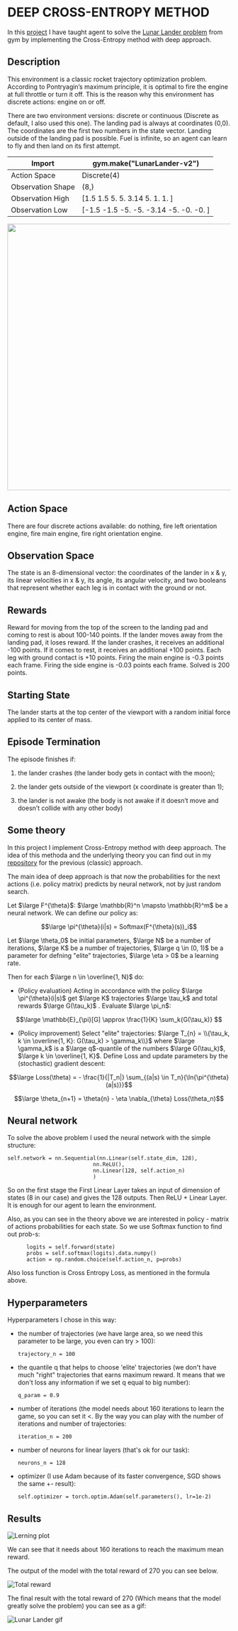 # DEEP CROSS-ENTROPY METHOD

In this [project](https://github.com/privet1mir/Deep-Reinforcement-Learning/blob/main/Deep%20Cross-Entropy%20Method.%20Cart%20Pole/main.ipynb) I have taught agent to solve the [Lunar Lander problem](https://www.gymlibrary.dev/environments/box2d/lunar_lander/) from gym by implementing the Cross-Entropy method with deep approach. 

## Description 

This environment is a classic rocket trajectory optimization problem. According to Pontryagin’s maximum principle, it is optimal to fire the engine at full throttle or turn it off. This is the reason why this environment has discrete actions: engine on or off.

There are two environment versions: discrete or continuous (Discrete as default, I also used this one). The landing pad is always at coordinates (0,0). The coordinates are the first two numbers in the state vector. Landing outside of the landing pad is possible. Fuel is infinite, so an agent can learn to fly and then land on its first attempt.

| Import | gym.make("LunarLander-v2")  |
| ------- | --- |
| Action Space | Discrete(4) | 
| Observation Shape | (8,) | 
| Observation High | [1.5 1.5 5. 5. 3.14 5. 1. 1. ] | 
| Observation Low | [-1.5 -1.5 -5. -5. -3.14 -5. -0. -0. ] | 

<img src="https://github.com/privet1mir/Deep-Reinforcement-Learning/blob/main/Deep%20Cross-Entropy%20Method.%20Lunar%20Lander/images/lunar_area.png" width="600">

## Action Space

There are four discrete actions available: do nothing, fire left orientation engine, fire main engine, fire right orientation engine.

## Observation Space

The state is an 8-dimensional vector: the coordinates of the lander in x & y, its linear velocities in x & y, its angle, its angular velocity, and two booleans that represent whether each leg is in contact with the ground or not.

## Rewards

Reward for moving from the top of the screen to the landing pad and coming to rest is about 100-140 points. If the lander moves away from the landing pad, it loses reward. If the lander crashes, it receives an additional -100 points. If it comes to rest, it receives an additional +100 points. Each leg with ground contact is +10 points. Firing the main engine is -0.3 points each frame. Firing the side engine is -0.03 points each frame. Solved is 200 points.

## Starting State

The lander starts at the top center of the viewport with a random initial force applied to its center of mass.

## Episode Termination

The episode finishes if:

1. the lander crashes (the lander body gets in contact with the moon);

2. the lander gets outside of the viewport (x coordinate is greater than 1);

3. the lander is not awake (the body is not awake if it doesn’t move and doesn’t collide with any other body)

## Some theory 

In this project I implement Cross-Entropy method with deep approach. The idea of this methoda and the underlying theory you can find out in my [repository](https://github.com/privet1mir/Deep-Reinforcement-Learning/tree/main/Cross-Entropy%20Method) for the previous (classic) approach. 

The main idea of deep approach is that now the probabilities for the next actions (i.e. policy matrix) predicts by neural network, not by just random search. 

Let $\large F^{\theta}$: $\large \mathbb{R}^n \mapsto \mathbb{R}^m$ be a neural network. We can define our policy as: 

$$\large \pi^{\theta}(i|s) = Softmax(F^{\theta}(s))_i$$ 

Let $\large \theta_0$ be initial parameters, $\large N$ be a number of iterations, $\large K$ be a number of trajectories, $\large q \in (0, 1)$ be a parameter for defning "elite" trajectories, $\large \eta > 0$ be a learning rate.

Then for each $\large n \in \overline{1, N}$ do: 

* (Policy evaluation) Acting in accordance with the policy $\large \pi^{\theta}(i|s)$ get $\large K$ trajectories $\large \tau_k$ and total rewards $\large G(\tau_k)$ . Evaluate $\large \pi_n$:

$$\large \mathbb{E}_{\pi}[G] \approx \frac{1}{K} \sum_k{G(\tau_k)} $$

* (Policy improvement) Select "elite" trajectories:  $\large T_{n} = \\{\tau_k, k \in \overline{1, K}: G(\tau_k) > \gamma_k\\}$ where $\large \gamma_k$ is a $\large q$-quantile of the
numbers $\large G(\tau_k)$, $\large k \in \overline{1, K}$. Define Loss and update parameters by the (stochastic) gradient descent:

$$\large Loss(\theta) = - \frac{1}{|T_n|} \sum_{(a|s) \in T_n}{\ln{\pi^{\theta} (a|s)}}$$


$$\large \theta_{n+1} = \theta{n} - \eta \nabla_{\theta} Loss(\theta_n)$$

## Neural network 

To solve the above problem I used the neural network with the simple structure: 

  ```
self.network = nn.Sequential(nn.Linear(self.state_dim, 128),
                             nn.ReLU(),
                             nn.Linear(128, self.action_n)
                             ) 
  ```

So on the first stage the First Linear Layer takes an input of dimension of states (8 in our case) and gives the 128 outputs. Then ReLU + Linear Layer. It is enough for our agent to learn the environment.

Also, as you can see in the theory above we are interested in policy - matrix of actions probabilities for each state. So we use Softmax function to find out prob-s: 

  ```
        logits = self.forward(state)
        probs = self.softmax(logits).data.numpy()
        action = np.random.choice(self.action_n, p=probs)
  ```

Also loss function is Cross Entropy Loss, as mentioned in the formula above.

## Hyperparameters 

Hyperparameters I chose in this way: 

* the number of trajectories (we have large area, so we need this parameter to be large, you even can try > 100):

  ```
  trajectory_n = 100
  ```
* the quantile q that helps to choose 'elite' trajectories (we don't have much "right" trajectories that earns maximum reward. It means that we don't loss any information if we set q equal to big number):

  ```
  q_param = 0.9
  ```
* number of iterations (the model needs about 160 iterations to learn the game, so you can set it <. By the way you can play with the number of iterations and number of trajectories:

  ```
  iteration_n = 200
  ```

* number of neurons for linear layers (that's ok for our task):

  ```
  neurons_n = 128
  ```
  
* optimizer (I use Adam because of its faster convergence, SGD shows the same +- result):

  ```
  self.optimizer = torch.optim.Adam(self.parameters(), lr=1e-2)
  
  ```


## Results 

![Lerning plot](https://github.com/privet1mir/Deep-Reinforcement-Learning/blob/main/Deep%20Cross-Entropy%20Method.%20Lunar%20Lander/images/reward_lunar.png)

We can see that it needs about 160 iterations to reach the maximum mean reward. 

The output of the model with the total reward of 270 you can see below. 

![Total reward](https://github.com/privet1mir/Deep-Reinforcement-Learning/blob/main/Deep%20Cross-Entropy%20Method.%20Lunar%20Lander/images/total_reward_lunar.png)

The final result with the total reward of 270 (Which means that the model greatly solve the problem) you can see as a gif: 

![Lunar Lander gif](https://github.com/privet1mir/Deep-Reinforcement-Learning/blob/main/Deep%20Cross-Entropy%20Method.%20Lunar%20Lander/images/lunar_lander.gif)

